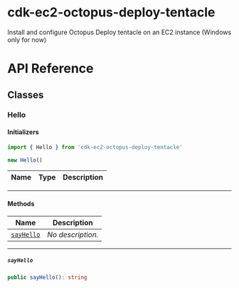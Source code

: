 # cdk-ec2-octopus-deploy-tentacle
Install and configure Octopus Deploy tentacle on an EC2 instance (Windows only for now)

# API Reference <a name="API Reference" id="api-reference"></a>



## Classes <a name="Classes" id="Classes"></a>

### Hello <a name="Hello" id="cdk-ec2-octopus-deploy-tentacle.Hello"></a>

#### Initializers <a name="Initializers" id="cdk-ec2-octopus-deploy-tentacle.Hello.Initializer"></a>

```typescript
import { Hello } from 'cdk-ec2-octopus-deploy-tentacle'

new Hello()
```

| **Name** | **Type** | **Description** |
| --- | --- | --- |

---

#### Methods <a name="Methods" id="Methods"></a>

| **Name** | **Description** |
| --- | --- |
| <code><a href="#cdk-ec2-octopus-deploy-tentacle.Hello.sayHello">sayHello</a></code> | *No description.* |

---

##### `sayHello` <a name="sayHello" id="cdk-ec2-octopus-deploy-tentacle.Hello.sayHello"></a>

```typescript
public sayHello(): string
```





